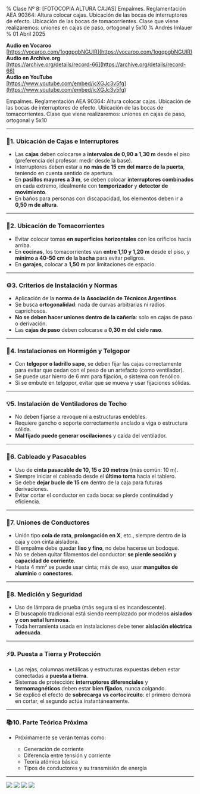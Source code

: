 % Clase Nº 8: [FOTOCOPIA ALTURA CAJAS] Empalmes. Reglamentación AEA 90364: Altura colocar cajas. Ubicación de las bocas de interruptores de efecto. Ubicación de las bocas de tomacorrientes. Clase que viene realizaremos: uniones en cajas de paso, ortogonal y 5x10
% Andrés Imlauer
% 01 Abril 2025

**Audio en Vocaroo**        
[https://vocaroo.com/1ogqpgbNGUlR](https://vocaroo.com/1ogqpgbNGUlR)   
**Audio en Archive.org**        
[https://archive.org/details/record-66](https://archive.org/details/record-66)   
**Audio en YouTube**        
[https://www.youtube.com/embed/icXGJc3v5fg](https://www.youtube.com/embed/icXGJc3v5fg)   
     
Empalmes. Reglamentación AEA 90364: Altura colocar cajas. Ubicación de las bocas de interruptores de efecto. Ubicación de las bocas de tomacorrientes. Clase que viene realizaremos: uniones en cajas de paso, ortogonal y 5x10     

---

### 🔧**1. Ubicación de Cajas e Interruptores**

* Las **cajas** deben colocarse a **intervalos de 0,90 a 1,30 m** desde el piso (preferencia del profesor: medir desde la base).
* Interruptores deben estar a **no más de 15 cm del marco de la puerta**, teniendo en cuenta sentido de apertura.
* En **pasillos mayores a 3 m**, se deben colocar **interruptores combinados** en cada extremo, idealmente con **temporizador** y **detector de movimiento**.
* En baños para personas con discapacidad, los elementos deben ir a **0,50 m de altura**.

---

### 🔌**2. Ubicación de Tomacorrientes**

* Evitar colocar tomas **en superficies horizontales** con los orificios hacia arriba.
* En **cocinas**, los tomacorrientes van **entre 1,10 y 1,20 m** desde el piso, y **mínimo a 40-50 cm de la bacha** para evitar peligros.
* En **garajes**, colocar a **1,50 m** por limitaciones de espacio.

---

### ⚙️**3. Criterios de Instalación y Normas**

* Aplicación de la **norma de la Asociación de Técnicos Argentinos**.
* Se busca **ortogonalidad**: nada de curvas arbitrarias ni radios caprichosos.
* **No se deben hacer uniones dentro de la cañería**: solo en cajas de paso o derivación.
* Las **cajas de paso** deben colocarse a **0,30 m del cielo raso**.

---

### 🧱**4. Instalaciones en Hormigón y Telgopor**

* Con **telgopor o ladrillo sapo**, se deben fijar las cajas correctamente para evitar que cedan con el peso de un artefacto (como ventilador).
* Se puede usar hierro de 6 mm para fijación, o sistema con fenólico.
* Si se embute en telgopor, evitar que se mueva y usar fijaciones sólidas.

---

### 💡**5. Instalación de Ventiladores de Techo**

* No deben fijarse a revoque ni a estructuras endebles.
* Requiere gancho o soporte correctamente anclado a viga o estructura sólida.
* **Mal fijado puede generar oscilaciones** y caída del ventilador.

---

### 🧰**6. Cableado y Pasacables**

* Uso de **cinta pasacable de 10, 15 o 20 metros** (más común: 10 m).
* Siempre iniciar el cableado desde el **último toma** hacia el tablero.
* Se debe **dejar bucle de 15 cm** dentro de la caja para futuras derivaciones.
* Evitar cortar el conductor en cada boca: se pierde continuidad y eficiencia.

---

### 🔗**7. Uniones de Conductores**

* Unión tipo **cola de rata**, **prolongación en X**, etc., siempre dentro de la caja y con cinta aisladora.
* El empalme debe quedar **liso y fino**, no debe hacerse un bodoque.
* No se deben quitar filamentos del conductor: **se pierde sección y capacidad de corriente**.
* Hasta 4 mm² se puede usar cinta; más de eso, usar **manguitos de aluminio** o **conectores**.

---

### 🧪**8. Medición y Seguridad**

* Uso de lámpara de prueba (más segura si es incandescente).
* El buscapolo tradicional está siendo reemplazado por modelos **aislados y con señal luminosa**.
* Toda herramienta usada en instalaciones debe tener **aislación eléctrica adecuada**.

---

### ⚡**9. Puesta a Tierra y Protección**

* Las rejas, columnas metálicas y estructuras expuestas deben estar conectadas a **puesta a tierra**.
* Sistemas de protección: **interruptores diferenciales** y **termomagnéticos** deben estar **bien fijados**, nunca colgando.
* Se explicó el efecto de **sobrecarga vs cortocircuito**: el primero demora en cortar, el segundo actúa instantáneamente.

---

### 📚**10. Parte Teórica Próxima**

* Próximamente se verán temas como:

  * Generación de corriente
  * Diferencia entre tensión y corriente
  * Teoría atómica básica
  * Tipos de conductores y su transmisión de energía

---

   
![](https://blogger.googleusercontent.com/img/b/R29vZ2xl/AVvXsEhVlzj-pPrkoSFLyve_q5MoH78PMIoVIPsBpG0ZpeRBmGppm-ueclasF-q2NfAmkdQr8dnFOsuWKXpLP1dd9WBacx5mKsgitYPSDmjAKWGI0CpH7ePz5MgKopAOjIJpV86IkObCyoWqRar99_QUgYjwnDaZPX-vVsuJQsum8SpAuEL-s1-KTzlRXiUj2q0/s4160/IMG_20250331_183953705.jpg)
![](https://blogger.googleusercontent.com/img/b/R29vZ2xl/AVvXsEhLySSbd5P5sLcygUGKiTojCpxmTeMjX1GUrNz1qvz2RrSKgzH9gnWK5G65XWeFWZH9LqRJUFUO9YymUXK1mFyVvZEaLay73w55agOOv3KOCVx9YH1ETQnPolGNRNQiU590lKdOrOFZJRjVygCE1t1IJBX1EgllFHjng5ri5nmIdj7UpX581z4IIc6h0Uk/s4160/IMG_20250331_183955217.jpg)
![](https://blogger.googleusercontent.com/img/b/R29vZ2xl/AVvXsEgtmXLv0FJ66paIXg0lWAWaTTIBtWHIrfYAw9qUSJ1qjgD4_adEYcNu-dj1KbdBAtHlfB_xsXjTsckBI-akUFZmJlnzd35531I2gf1Osz8omc5dLzZKKau0fxHWjHqsjAT7F5bqVE7emyZnReicFbLAkfU4pd5xQ8pi8A68LW9tWlw-HCLpoYR5N2leRBY/s4160/IMG_20250331_201218840.jpg)
![](https://blogger.googleusercontent.com/img/b/R29vZ2xl/AVvXsEiHm9enOufroTK2SHstJ8N9SRuRjyBs0Wt7qZJXm8027lPNocCrGp8CubzCw1o82CDjeYF-EQB-GNfvTnEGC2KTlA6HZnZyMKrRHNU3FyYSf7n25V6WhWFegB6t_2v25Z7S-0PI-tyYQPKqKrbEbdH9p96nSVfAiukWQXxeYHOYo_52BGrb0qiZYgR66Uw/s4160/IMG_20250331_203058917.jpg)
